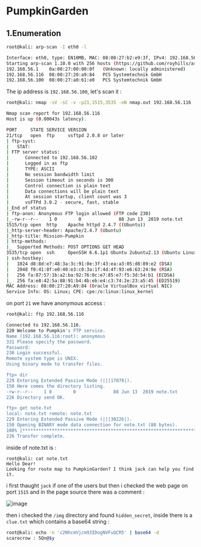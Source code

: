 # PumpkinGarden

## 1.Enumeration

```bash
root@kali: arp-scan -I eth0 -l

Interface: eth0, type: EN10MB, MAC: 08:00:27:b2:e9:3f, IPv4: 192.168.56.102
Starting arp-scan 1.10.0 with 256 hosts (https://github.com/royhills/arp-scan)
192.168.56.1	0a:00:27:00:00:0f	(Unknown: locally administered)
192.168.56.116	08:00:27:20:a9:84	PCS Systemtechnik GmbH
192.168.56.100	08:00:27:a0:61:e0	PCS Systemtechnik GmbH
```
The ip address is `192.168.56.100`, let's scan it :

```bash
root@kali: nmap -sV -sC -v -p21,1515,3535 -oN nmap.out 192.168.56.116

Nmap scan report for 192.168.56.116
Host is up (0.00043s latency).

PORT     STATE SERVICE VERSION
21/tcp   open  ftp     vsftpd 2.0.8 or later
| ftp-syst: 
|   STAT: 
| FTP server status:
|      Connected to 192.168.56.102
|      Logged in as ftp
|      TYPE: ASCII
|      No session bandwidth limit
|      Session timeout in seconds is 300
|      Control connection is plain text
|      Data connections will be plain text
|      At session startup, client count was 3
|      vsFTPd 3.0.2 - secure, fast, stable
|_End of status
| ftp-anon: Anonymous FTP login allowed (FTP code 230)
|_-rw-r--r--    1 0        0              88 Jun 13  2019 note.txt
1515/tcp open  http    Apache httpd 2.4.7 ((Ubuntu))
|_http-server-header: Apache/2.4.7 (Ubuntu)
|_http-title: Mission-Pumpkin
| http-methods: 
|_  Supported Methods: POST OPTIONS GET HEAD
3535/tcp open  ssh     OpenSSH 6.6.1p1 Ubuntu 2ubuntu2.13 (Ubuntu Linux; protocol 2.0)
| ssh-hostkey: 
|   1024 d8:8d:e7:48:3a:3c:91:0e:3f:43:ea:a3:05:d8:89:e2 (DSA)
|   2048 f0:41:8f:e0:40:e3:c0:3a:1f:4d:4f:93:e6:63:24:9e (RSA)
|   256 fa:87:57:1b:a2:ba:92:76:0c:e7:85:e7:f5:3d:54:b1 (ECDSA)
|_  256 fa:e8:42:5a:88:91:b4:4b:eb:e4:c3:74:2e:23:a5:45 (ED25519)
MAC Address: 08:00:27:20:A9:84 (Oracle VirtualBox virtual NIC)
Service Info: OS: Linux; CPE: cpe:/o:linux:linux_kernel
```

on port `21` we have anonymous access :

```bash
root@kali: ftp 192.168.56.116

Connected to 192.168.56.116.
220 Welcome to Pumpkin's FTP service.
Name (192.168.56.116:root): anonymous
331 Please specify the password.
Password: 
230 Login successful.
Remote system type is UNIX.
Using binary mode to transfer files.

ftp> dir
229 Entering Extended Passive Mode (|||17078|).
150 Here comes the directory listing.
-rw-r--r--    1 0        0              88 Jun 13  2019 note.txt
226 Directory send OK.

ftp> get note.txt
local: note.txt remote: note.txt
229 Entering Extended Passive Mode (|||30226|).
150 Opening BINARY mode data connection for note.txt (88 bytes).
100% |********************************************************************************************************************|    88        6.15 KiB/s    00:00 ETA
226 Transfer complete.
```

inside of note.txt is :

```text
root@kali: cat note.txt 
Hello Dear! 
Looking for route map to PumpkinGarden? I think jack can help you find it.
```

i first thaught `jack` if one of the users but then i checked the web page on port `1515` and in the page source there was a comment :

![image](https://github.com/Git-K3rnel/VulnHub/assets/127470407/f584a048-fe2c-4f18-aa02-a821505e5c2f)

then i checked the `/img` directory and found `hidden_secret`, inside there is a `clue.txt` which contains a base64 string :

```bash
root@kali: echo -n 'c2NhcmVjcm93IDogNVFuQCR5' | base64 -d
scarecrow : 5Qn@$y
```


















